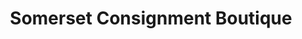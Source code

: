 ---
title: "Somerset Consignment Boutique"
url: /somerset/somerset-consignment-boutique/
shop: jewelry
---